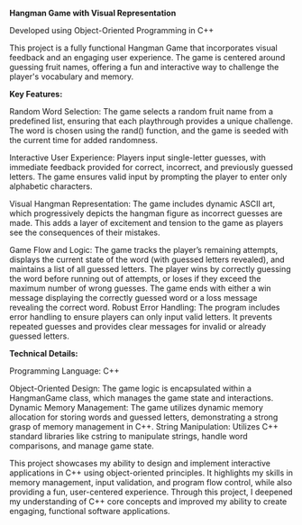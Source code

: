 **Hangman Game with Visual Representation**

Developed using Object-Oriented Programming in C++

This project is a fully functional Hangman Game that incorporates visual feedback and an engaging user experience. The game is centered around guessing fruit names, offering a fun and interactive way to challenge the player's vocabulary and memory.

**Key Features:**

Random Word Selection: The game selects a random fruit name from a predefined list, ensuring that each playthrough provides a unique challenge. The word is chosen using the rand() function, and the game is seeded with the current time for added randomness.

Interactive User Experience: Players input single-letter guesses, with immediate feedback provided for correct, incorrect, and previously guessed letters. The game ensures valid input by prompting the player to enter only alphabetic characters.

Visual Hangman Representation: The game includes dynamic ASCII art, which progressively depicts the hangman figure as incorrect guesses are made. This adds a layer of excitement and tension to the game as players see the consequences of their mistakes.

Game Flow and Logic:
The game tracks the player’s remaining attempts, displays the current state of the word (with guessed letters revealed), and maintains a list of all guessed letters.
The player wins by correctly guessing the word before running out of attempts, or loses if they exceed the maximum number of wrong guesses.
The game ends with either a win message displaying the correctly guessed word or a loss message revealing the correct word.
Robust Error Handling:
The program includes error handling to ensure players can only input valid letters. It prevents repeated guesses and provides clear messages for invalid or already guessed letters.

**Technical Details:**

Programming Language: C++

Object-Oriented Design: The game logic is encapsulated within a HangmanGame class, which manages the game state and interactions.
Dynamic Memory Management: The game utilizes dynamic memory allocation for storing words and guessed letters, demonstrating a strong grasp of memory management in C++.
String Manipulation: Utilizes C++ standard libraries like cstring to manipulate strings, handle word comparisons, and manage game state.

This project showcases my ability to design and implement interactive applications in C++ using object-oriented principles. It highlights my skills in memory management, input validation, and program flow control, while also providing a fun, user-centered experience. Through this project, I deepened my understanding of C++ core concepts and improved my ability to create engaging, functional software applications.
